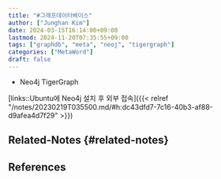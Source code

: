```yaml
---
title: "#그래프데이터베이스"
author: ["Junghan Kim"]
date: 2024-03-15T16:14:00+09:00
lastmod: 2024-11-20T07:35:55+09:00
tags: ["graphdb", "meta", "neoj", "tigergraph"]
categories: ["MetaWord"]
draft: false
---
```


-   Neo4j TigerGraph

[links::Ubuntu에 Neo4j 설치 후 외부 접속]({{< relref "/notes/20230219T035500.md/#h:dc43dfd7-7c16-40b3-af88-d9afea4d7f29" >}})


## Related-Notes {#related-notes}

## References

<style>.csl-entry{text-indent: -1.5em; margin-left: 1.5em;}</style><div class="csl-bib-body">
</div>

